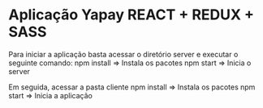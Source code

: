 # Aplicação Yapay REACT + REDUX + SASS
Para iniciar a aplicação basta acessar o diretório server e executar o seguinte comando:
    npm install => Instala os pacotes
    npm start => Inicia o server

Em seguida, acessar a pasta cliente
    npm install => Instala os pacotes
    npm start => Inicia a aplicação

